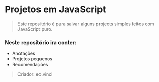 # Projetos em JavaScript
> Este repositório é para salvar alguns projeots simples feitos com JavaScript puro.
### Neste repositório ira conter:
- Anotações
- Projetos pequenos
- Recomendações

> Criador:  eo.vinci
